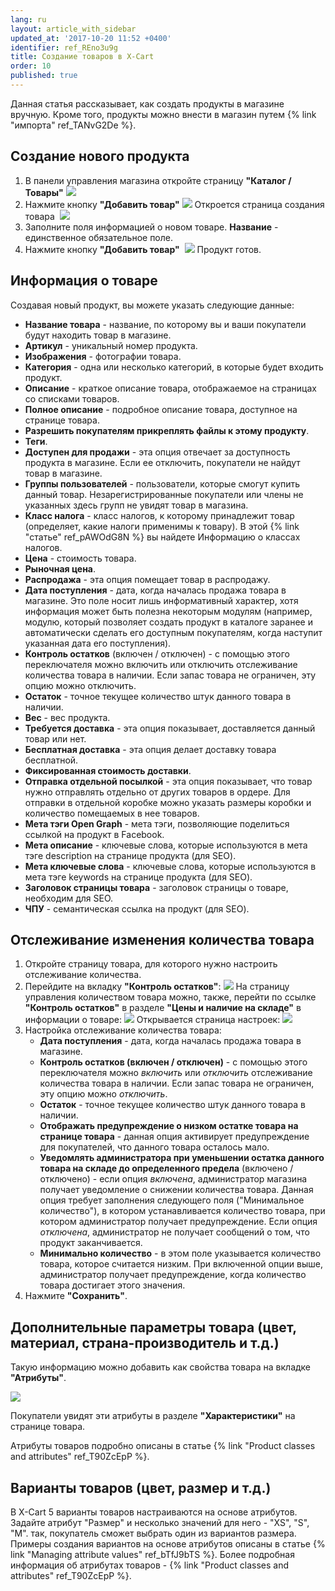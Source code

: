 ```yaml
---
lang: ru
layout: article_with_sidebar
updated_at: '2017-10-20 11:52 +0400'
identifier: ref_REno3u9g
title: Создание товаров в X-Cart
order: 10
published: true
---
```

Данная статья рассказывает, как создать продукты в магазине вручную. Кроме того, продукты можно внести в магазин путем {% link "импорта" ref_TANvG2De %}. 

## Создание нового продукта

1.  В панели управления магазина откройте страницу **"Каталог / Товары"** 
    ![]({{site.baseurl}}/attachments/6389859/8716836.png)
2.  Нажмите кнопку **"Добавить товар"**
    ![]({{site.baseurl}}/attachments/6389859/8716837.png)
    Откроется страница создания товара 
    ![]({{site.baseurl}}/attachments/6389859/8716838.png)
3.  Заполните поля информацией о новом товаре. **Название**  - единственное обязательное поле.  
4.  Нажмите кнопку **"Добавить товар"** 
    ![]({{site.baseurl}}/attachments/6389859/8716867.png)
    Продукт готов.

## Информация о товаре

Создавая новый продукт, вы можете указать следующие данные:

*   **Название товара** - название, по которому вы и ваши покупатели будут находить товар в магазине.
*   **Артикул** - уникальный номер продукта.
*   **Изображения** - фотографии товара.
*   **Категория** - одна или несколько категорий, в которые будет входить продукт.
*   **Описание** - краткое описание товара, отображаемое на страницах со списками товаров.
*   **Полное описание** - подробное описание товара, доступное на странице товара.
*   **Разрешить покупателям прикреплять файлы к этому продукту**.
*   **Теги**.
*   **Доступен для продажи** - эта опция отвечает за доступность продукта в магазине. Если ее отключить, покупатели не найдут товар в магазине.  
*   **Группы пользователей** - пользователи, которые смогут купить данный товар. Незарегистрированные покупатели или члены не указанных здесь групп не увидят товар в магазина.
*   **Класс налога** - класс налогов, к которому принадлежит товар (определяет, какие налоги применимы к товару). В этой {% link "статье" ref_pAWOdG8N %} вы найдете Информацию о классах налогов. 
*   **Цена** - стоимость товара.
*   **Рыночная цена**.
*   **Распродажа** - эта опция помещает товар в распродажу.
*   **Дата поступления** - дата, когда началась продажа товара в магазине. Это поле носит лишь информативный характер, хотя информация может быть полезна некоторым модулям (например, модулю, который позволяет создать продукт в каталоге заранее и автоматически сделать его доступным покупателям, когда наступит указанная дата его поступления).
*   **Контроль остатков** (включен / отключен) - с помощью этого переключателя можно включить или отключить отслеживание количества товара в наличии. Если запас товара не ограничен, эту опцию можно отключить.
*   **Остаток** - точное текущее количество штук данного товара в наличии.
*   **Вес** - вес продукта.
*   **Требуется доставка** - эта опция показывает, доставляется данный товар или нет.
*   **Бесплатная доставка** - эта опция делает доставку товара бесплатной.
*   **Фиксированная стоимость доставки**.
*   **Отправка отдельной посылкой** - эта опция показывает, что товар нужно отправлять отдельно от других товаров в ордере. Для отправки в отдельной коробке можно указать размеры коробки и количество помещаемых в нее товаров. 
*   **Мета тэги Open Graph** - мета тэги, позволяющие поделиться ссылкой на продукт в Facebook.
*   **Мета описание** - ключевые слова, которые используются в мета тэге description на странице продукта (для SEO).
*   **Мета ключевые слова** - ключевые слова, которые используются в мета тэге keywords на странице продукта (для SEO).
*   **Заголовок страницы товара** - заголовок страницы о товаре, необходим для SEO.
*   **ЧПУ** - семантическая ссылка на продукт (для SEO).


## Отслеживание изменения количества товара

1.  Откройте страницу товара, для которого нужно настроить отслеживание количества. 
2.  Перейдите на вкладку **"Контроль остатков"**:
    ![]({{site.baseurl}}/attachments/6389859/8716870.png)
    На страницу управления количеством товара можно, также, перейти по ссылке **"Контроль остатков"** в разделе **"Цены и наличие на складе"** в информации о товаре:
    ![]({{site.baseurl}}/attachments/6389859/8716871.png)
    Открывается страница настроек:
    ![]({{site.baseurl}}/attachments/6389859/8716869.png)
3.  Настройка отслеживание количества товара:
    *   **Дата поступления** - дата, когда началась продажа товара в магазине.
    *   **Контроль остатков (включен / отключен)** - с помощью этого переключателя можно _включить_ или _отключить_ отслеживание количества товара в наличии. Если запас товара не ограничен, эту опцию можно _отключить_.
    *   **Остаток** - точное текущее количество штук данного товара в наличии.
    *   **Отображать предупреждение о низком остатке товара на странице товара** - данная опция активирует предупреждение для покупателей, что данного товара осталось мало. 
    *   **Уведомлять администратора при уменьшении остатка данного товара на складе до определенного предела** (включено / отключено) - если опция _включена_, администратор магазина получает уведомление о снижении количества товара. Данная опция требует заполнения следующего поля ("Минимальное количество"), в котором устанавливается количество товара, при котором администратор получает предупреждение. Если опция _отключена_, администратор не получает сообщений о том, что продукт заканчивается.  
    *   **Минимально количество** - в этом поле указывается количество товара, которое считается низким. При включенной опции выше, администратор получает предупреждение, когда количество товара достигает этого значения. 
4.  Нажмите **"Сохранить"**.

## Дополнительные параметры товара (цвет, материал, страна-производитель и т.д.)

Такую информацию можно добавить как свойства товара на вкладке **"Атрибуты"**.

![]({{site.baseurl}}/attachments/6389859/8716868.png)

Покупатели увидят эти атрибуты в разделе **"Характеристики"** на странице товара.

Атрибуты товаров подробно описаны в статье {% link "Product classes and attributes" ref_T90ZcEpP %}.

## Варианты товаров (цвет, размер и т.д.)

В X-Cart 5 варианты товаров настраиваются на основе атрибутов. Задайте атрибут "Размер" и несколько значений для него - "XS", "S", "M". так, покупатель сможет выбрать один из вариантов размера. Примеры создания вариантов на основе атрибутов описаны в статье {% link "Managing attribute values" ref_bTfJ9bTS %}. Более подробная информация об атрибутах товаров - {% link "Product classes and attributes" ref_T90ZcEpP %}.

